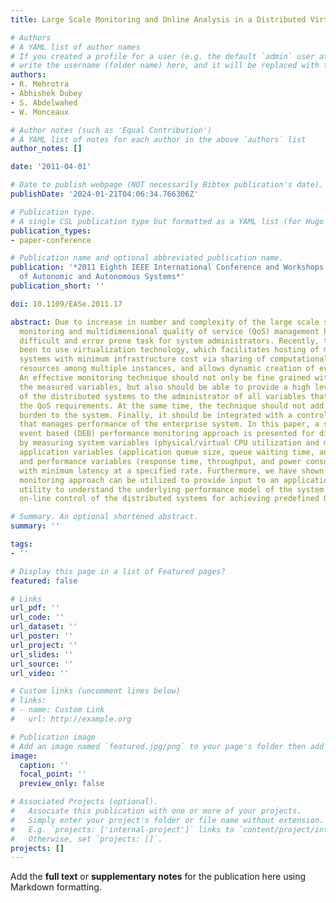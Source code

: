 ```yaml
---
title: Large Scale Monitoring and Online Analysis in a Distributed Virtualized Environment

# Authors
# A YAML list of author names
# If you created a profile for a user (e.g. the default `admin` user at `content/authors/admin/`), 
# write the username (folder name) here, and it will be replaced with their full name and linked to their profile.
authors:
- R. Mehrotra
- Abhishek Dubey
- S. Abdelwahed
- W. Monceaux

# Author notes (such as 'Equal Contribution')
# A YAML list of notes for each author in the above `authors` list
author_notes: []

date: '2011-04-01'

# Date to publish webpage (NOT necessarily Bibtex publication's date).
publishDate: '2024-01-21T04:06:34.766306Z'

# Publication type.
# A single CSL publication type but formatted as a YAML list (for Hugo requirements).
publication_types:
- paper-conference

# Publication name and optional abbreviated publication name.
publication: '*2011 Eighth IEEE International Conference and Workshops on Engineering
  of Autonomic and Autonomous Systems*'
publication_short: ''

doi: 10.1109/EASe.2011.17

abstract: Due to increase in number and complexity of the large scale systems, performance
  monitoring and multidimensional quality of service (QoS) management has become a
  difficult and error prone task for system administrators. Recently, the trend has
  been to use virtualization technology, which facilitates hosting of multiple distributed
  systems with minimum infrastructure cost via sharing of computational and memory
  resources among multiple instances, and allows dynamic creation of even bigger clusters.
  An effective monitoring technique should not only be fine grained with respect to
  the measured variables, but also should be able to provide a high level overview
  of the distributed systems to the administrator of all variables that can affect
  the QoS requirements. At the same time, the technique should not add performance
  burden to the system. Finally, it should be integrated with a control methodology
  that manages performance of the enterprise system. In this paper, a systematic distributed
  event based (DEB) performance monitoring approach is presented for distributed systems
  by measuring system variables (physical/virtual CPU utilization and memory utilization),
  application variables (application queue size, queue waiting time, and service time),
  and performance variables (response time, throughput, and power consumption) accurately
  with minimum latency at a specified rate. Furthermore, we have shown that proposed
  monitoring approach can be utilized to provide input to an application monitoring
  utility to understand the underlying performance model of the system for a successful
  on-line control of the distributed systems for achieving predefined QoS parameters.

# Summary. An optional shortened abstract.
summary: ''

tags:
- ''

# Display this page in a list of Featured pages?
featured: false

# Links
url_pdf: ''
url_code: ''
url_dataset: ''
url_poster: ''
url_project: ''
url_slides: ''
url_source: ''
url_video: ''

# Custom links (uncomment lines below)
# links:
# - name: Custom Link
#   url: http://example.org

# Publication image
# Add an image named `featured.jpg/png` to your page's folder then add a caption below.
image:
  caption: ''
  focal_point: ''
  preview_only: false

# Associated Projects (optional).
#   Associate this publication with one or more of your projects.
#   Simply enter your project's folder or file name without extension.
#   E.g. `projects: ['internal-project']` links to `content/project/internal-project/index.md`.
#   Otherwise, set `projects: []`.
projects: []
---
```


Add the **full text** or **supplementary notes** for the publication here using Markdown formatting.
